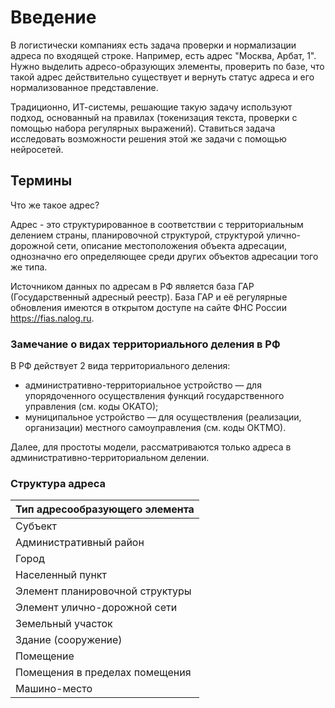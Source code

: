 # Введение

В логистически компаниях есть задача проверки и нормализации адреса по входящей строке.
Например, есть адрес "Москва, Арбат, 1". Нужно выделить адресо-образующих элементы, проверить по базе, 
что такой адрес действительно существует и вернуть статус адреса и его нормализованное представление.

Традиционно, ИТ-системы, решающие такую задачу используют подход, основанный на правилах (токенизация текста, проверки с помощью набора регулярных выражений).
Ставиться задача исследовать возможности решения этой же задачи с помощью нейросетей.

## Термины

Что же такое адрес?

Адрес - это структурированное в соответствии с территориальным делением
страны, планировочной структурой, структурой улично-дорожной сети,
описание местоположения объекта адресации, однозначно его определяющее
среди других объектов адресации того же типа.

Источником данных по адресам в РФ является база ГАР (Государственный
адресный реестр). База ГАР и её регулярные обновления имеются в открытом
доступе на сайте ФНС России https://fias.nalog.ru.


### Замечание о видах территориального деления в РФ

В РФ действует 2 вида территориального деления:
* административно-территориальное устройство — для упорядоченного
  осуществления функций государственного управления (см. коды ОКАТО);
* муниципальное устройство — для осуществления (реализации, организации)
  местного самоуправления (см. коды ОКТМО).

Далее, для простоты модели, рассматриваются только адреса в административно-территориальном делении.

### Структура адреса

| Тип адресообразующего элемента  |
|:--------------------------------|
| Субъект                         |
| Административный район          |
| Город                           |
| Населенный пункт                |
| Элемент планировочной структуры |
| Элемент улично-дорожной сети    |
| Земельный участок               |
| Здание (сооружение)             |
| Помещение                       |
| Помещения в пределах помещения  |
| Машино-место                    |

